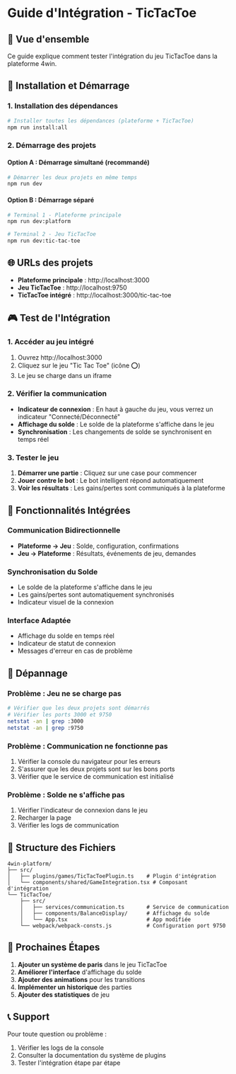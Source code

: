 # Guide d'Intégration - TicTacToe

## 🎯 Vue d'ensemble

Ce guide explique comment tester l'intégration du jeu TicTacToe dans la plateforme 4win.

## 🚀 Installation et Démarrage

### 1. Installation des dépendances

```bash
# Installer toutes les dépendances (plateforme + TicTacToe)
npm run install:all
```

### 2. Démarrage des projets

#### Option A : Démarrage simultané (recommandé)
```bash
# Démarrer les deux projets en même temps
npm run dev
```

#### Option B : Démarrage séparé
```bash
# Terminal 1 - Plateforme principale
npm run dev:platform

# Terminal 2 - Jeu TicTacToe
npm run dev:tic-tac-toe
```

## 🌐 URLs des projets

- **Plateforme principale** : http://localhost:3000
- **Jeu TicTacToe** : http://localhost:9750
- **TicTacToe intégré** : http://localhost:3000/tic-tac-toe

## 🎮 Test de l'Intégration

### 1. Accéder au jeu intégré
1. Ouvrez http://localhost:3000
2. Cliquez sur le jeu "Tic Tac Toe" (icône ⭕)
3. Le jeu se charge dans un iframe

### 2. Vérifier la communication
- **Indicateur de connexion** : En haut à gauche du jeu, vous verrez un indicateur "Connecté/Déconnecté"
- **Affichage du solde** : Le solde de la plateforme s'affiche dans le jeu
- **Synchronisation** : Les changements de solde se synchronisent en temps réel

### 3. Tester le jeu
1. **Démarrer une partie** : Cliquez sur une case pour commencer
2. **Jouer contre le bot** : Le bot intelligent répond automatiquement
3. **Voir les résultats** : Les gains/pertes sont communiqués à la plateforme

## 🔧 Fonctionnalités Intégrées

### Communication Bidirectionnelle
- **Plateforme → Jeu** : Solde, configuration, confirmations
- **Jeu → Plateforme** : Résultats, événements de jeu, demandes

### Synchronisation du Solde
- Le solde de la plateforme s'affiche dans le jeu
- Les gains/pertes sont automatiquement synchronisés
- Indicateur visuel de la connexion

### Interface Adaptée
- Affichage du solde en temps réel
- Indicateur de statut de connexion
- Messages d'erreur en cas de problème

## 🐛 Dépannage

### Problème : Jeu ne se charge pas
```bash
# Vérifier que les deux projets sont démarrés
# Vérifier les ports 3000 et 9750
netstat -an | grep :3000
netstat -an | grep :9750
```

### Problème : Communication ne fonctionne pas
1. Vérifier la console du navigateur pour les erreurs
2. S'assurer que les deux projets sont sur les bons ports
3. Vérifier que le service de communication est initialisé

### Problème : Solde ne s'affiche pas
1. Vérifier l'indicateur de connexion dans le jeu
2. Recharger la page
3. Vérifier les logs de communication

## 📁 Structure des Fichiers

```
4win-platform/
├── src/
│   ├── plugins/games/TicTacToePlugin.ts    # Plugin d'intégration
│   └── components/shared/GameIntegration.tsx # Composant d'intégration
└── TicTacToe/
    ├── src/
    │   ├── services/communication.ts       # Service de communication
    │   ├── components/BalanceDisplay/      # Affichage du solde
    │   └── App.tsx                         # App modifiée
    └── webpack/webpack-consts.js           # Configuration port 9750
```

## 🔄 Prochaines Étapes

1. **Ajouter un système de paris** dans le jeu TicTacToe
2. **Améliorer l'interface** d'affichage du solde
3. **Ajouter des animations** pour les transitions
4. **Implémenter un historique** des parties
5. **Ajouter des statistiques** de jeu

## 📞 Support

Pour toute question ou problème :
1. Vérifier les logs de la console
2. Consulter la documentation du système de plugins
3. Tester l'intégration étape par étape
